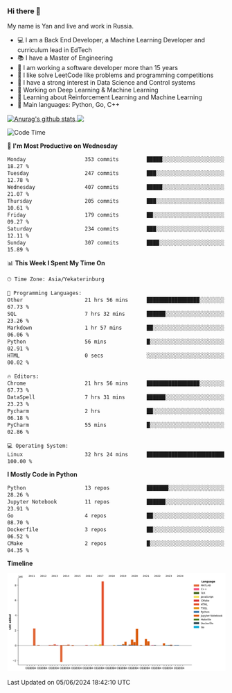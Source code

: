### Hi there 👋

My name is Yan and live and work in Russia.

- 💻 I am a Back End Developer, a Machine Learning Developer and curriculum lead in EdTech
- 📚 I have a Master of Engineering
- 🤔 I am working a software developer more than 15 years
- 🌱 I like solve LeetCode like problems and programming competitions
- 📝 I have a strong interest in Data Science and Control systems
- 🔭 Working on Deep Learning & Machine Learning
- 🌱 Learning about Reinforcement Learning and Machine Learning
- 🌟 Main languages: Python, Go, C++

<!--


**yanchick/yanchick** is a ✨ _special_ ✨ repository because its `README.md` (this file) appears on your GitHub profile.

Here are some ideas to get you started:

- I am a self taught Full Stack Developer and a Machine Learning Developer
- 🌱 I’m currently learning ...
- 👯 I’m looking to collaborate on ...
- 🤔 I’m looking for help with ...
- 💬 Ask me about ...
- 📫 How to reach me: ...
- 😄 Pronouns: ...
- ⚡ Fun fact: ...

-->


<a href="https://github.com/anuraghazra/github-readme-stats">
    <img align="center" src="https://github-readme-stats.vercel.app/api?username=yanchick&count_private=true" alt="Anurag's github stats" />
</a>
<a href="https://github.com/anuraghazra/github-readme-stats">
    <img align="center" src="https://github-readme-stats.vercel.app/api/top-langs/?username=yanchick&hide=javascript,html,CSS" />
</a>

<!--START_SECTION:waka-->
![Code Time](http://img.shields.io/badge/Code%20Time-1%2C982%20hrs%203%20mins-blue)

📅 **I'm Most Productive on Wednesday** 

```text
Monday                   353 commits         █████░░░░░░░░░░░░░░░░░░░░   18.27 % 
Tuesday                  247 commits         ███░░░░░░░░░░░░░░░░░░░░░░   12.78 % 
Wednesday                407 commits         █████░░░░░░░░░░░░░░░░░░░░   21.07 % 
Thursday                 205 commits         ███░░░░░░░░░░░░░░░░░░░░░░   10.61 % 
Friday                   179 commits         ██░░░░░░░░░░░░░░░░░░░░░░░   09.27 % 
Saturday                 234 commits         ███░░░░░░░░░░░░░░░░░░░░░░   12.11 % 
Sunday                   307 commits         ████░░░░░░░░░░░░░░░░░░░░░   15.89 % 
```


📊 **This Week I Spent My Time On** 

```text
🕑︎ Time Zone: Asia/Yekaterinburg

💬 Programming Languages: 
Other                    21 hrs 56 mins      █████████████████░░░░░░░░   67.73 % 
SQL                      7 hrs 32 mins       ██████░░░░░░░░░░░░░░░░░░░   23.26 % 
Markdown                 1 hr 57 mins        ██░░░░░░░░░░░░░░░░░░░░░░░   06.06 % 
Python                   56 mins             █░░░░░░░░░░░░░░░░░░░░░░░░   02.91 % 
HTML                     0 secs              ░░░░░░░░░░░░░░░░░░░░░░░░░   00.02 % 

🔥 Editors: 
Chrome                   21 hrs 56 mins      █████████████████░░░░░░░░   67.73 % 
DataSpell                7 hrs 31 mins       ██████░░░░░░░░░░░░░░░░░░░   23.23 % 
Pycharm                  2 hrs               ██░░░░░░░░░░░░░░░░░░░░░░░   06.18 % 
PyCharm                  55 mins             █░░░░░░░░░░░░░░░░░░░░░░░░   02.86 % 

💻 Operating System: 
Linux                    32 hrs 24 mins      █████████████████████████   100.00 % 
```

**I Mostly Code in Python** 

```text
Python                   13 repos            ███████░░░░░░░░░░░░░░░░░░   28.26 % 
Jupyter Notebook         11 repos            ██████░░░░░░░░░░░░░░░░░░░   23.91 % 
Go                       4 repos             ██░░░░░░░░░░░░░░░░░░░░░░░   08.70 % 
Dockerfile               3 repos             ██░░░░░░░░░░░░░░░░░░░░░░░   06.52 % 
CMake                    2 repos             █░░░░░░░░░░░░░░░░░░░░░░░░   04.35 % 
```



**Timeline**

![Lines of Code chart](https://raw.githubusercontent.com/yanchick/yanchick/main/assets/bar_graph.png)


 Last Updated on 05/06/2024 18:42:10 UTC
<!--END_SECTION:waka-->

